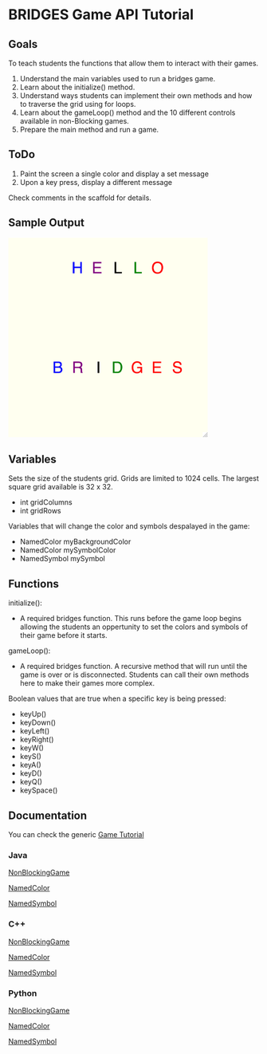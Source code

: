 BRIDGES Game API Tutorial
=========================

Goals
-----

To teach students the functions that allow them to interact with their games.

1. Understand the main variables used to run a bridges game.
2. Learn about the initialize() method.
3. Understand ways students can implement their own methods and how to traverse the grid using for loops.
4. Learn about the gameLoop() method and the 10 different controls available in non-Blocking games.
5. Prepare the main method and run a game.

ToDo
----

1. Paint the screen a single color and display a set message
2. Upon a key press, display a different message

Check comments in the scaffold for details.


Sample Output
-------------

<img src="figures/icon.png" alt="Sample Output" width="400px" />

Variables
---------

Sets the size of the students grid. Grids are limited to 1024 cells. The largest square grid available is 32 x 32.

- int gridColumns
- int gridRows

Variables that will change the color and symbols despalayed in the game:

- NamedColor myBackgroundColor
- NamedColor mySymbolColor
- NamedSymbol mySymbol

Functions
---------

initialize():

- A required bridges function. This runs before the game loop begins allowing the students an oppertunity to set the colors and symbols of their game before it starts.

gameLoop():

- A required bridges function. A recursive method that will run until the game is over or is disconnected. Students can call their own methods here to make their games more complex.

Boolean values that are true when a specific key is being pressed:

- keyUp()
- keyDown()
- keyLeft()
- keyRight()
- keyW()
- keyS()
- keyA()
- keyD()
- keyQ()
- keySpace()

Documentation
-------------

You can check the generic [Game Tutorial](http://bridgesuncc.github.io/tutorials/NonBlockingGame.html)


### Java

[NonBlockingGame](http://bridgesuncc.github.io/doc/java-api/current/html/classbridges_1_1games_1_1_non_blocking_game.html)

[NamedColor](http://bridgesuncc.github.io/doc/java-api/current/html/enumbridges_1_1base_1_1_named_color.html)

[NamedSymbol](http://bridgesuncc.github.io/doc/java-api/current/html/enumbridges_1_1base_1_1_named_symbol.html)

### C++

[NonBlockingGame](http://bridgesuncc.github.io/doc/cxx-api/current/html/classbridges_1_1game_1_1_non_blocking_game.html)

[NamedColor](http://bridgesuncc.github.io/doc/cxx-api/current/html/namespacebridges_1_1game.html#afaa832a4322b25b6a4ebfba832f10f26)

[NamedSymbol](http://bridgesuncc.github.io/doc/cxx-api/current/html/namespacebridges_1_1game.html#ab9a19c7ab6e2ebac2f95180e21733487)


### Python

[NonBlockingGame](http://bridgesuncc.github.io/doc/python-api/current/html/classbridges_1_1non__blocking__game_1_1_non_blocking_game.html)

[NamedColor](http://bridgesuncc.github.io/doc/python-api/current/html/classbridges_1_1named__color_1_1_named_color.html)

[NamedSymbol](http://bridgesuncc.github.io/doc/python-api/current/html/classbridges_1_1named__symbol_1_1_named_symbol.html)

